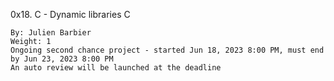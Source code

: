 0x18. C - Dynamic libraries
C

    By: Julien Barbier
    Weight: 1
    Ongoing second chance project - started Jun 18, 2023 8:00 PM, must end by Jun 23, 2023 8:00 PM
    An auto review will be launched at the deadline
